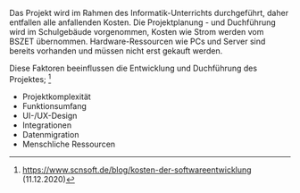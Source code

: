 Das Projekt wird im Rahmen des Informatik-Unterrichts durchgeführt, daher entfallen alle anfallenden Kosten. Die Projektplanung - und Duchführung wird im Schulgebäude vorgenommen, 
Kosten wie Strom werden vom BSZET übernommen. Hardware-Ressourcen wie PCs und Server sind bereits vorhanden und müssen nicht erst gekauft werden.

Diese Faktoren beeinflussen die Entwicklung und Duchführung des Projektes; [^1]

* Projektkomplexität
* Funktionsumfang
* UI-/UX-Design
* Integrationen
* Datenmigration
* Menschliche Ressourcen

[^1]: https://www.scnsoft.de/blog/kosten-der-softwareentwicklung (11.12.2020)
